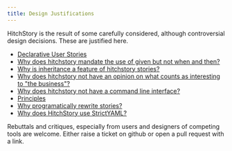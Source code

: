 ```yaml
---
title: Design Justifications
---
```


HitchStory is the result of some carefully considered, although
controversial design decisions. These are justified here.

- [Declarative User Stories](declarative)
- [Why does hitchstory mandate the use of given but not when and then?](given-when-then)
- [Why is inheritance a feature of hitchstory stories?](inheritance)
- [Why does hitchstory not have an opinion on what counts as interesting to "the business"?](interesting-to-the-business)
- [Why does hitchstory not have a command line interface?](no-cli)
- [Principles](principles)
- [Why programatically rewrite stories?](rewrite)
- [Why does HitchStory use StrictYAML?](strictyaml)


Rebuttals and critiques, especially from users and designers of 
competing tools are welcome. Either raise a ticket on github
or open a pull request with a link.
